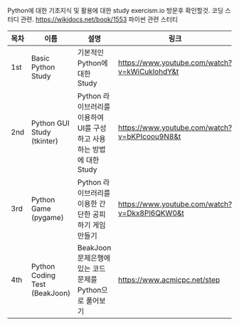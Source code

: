 Python에 대한 기초지식 및 활용에 대한 study
exercism.io 방문후 확인할것. 코딩 스터디 관련.
https://wikidocs.net/book/1553 파이썬 관련 스터티


| 목차 | 이름 | 설명 | 링크 |
|---|---|---|---|
| 1st | Basic Python Study | 기본적인 Python에 대한 Study | https://www.youtube.com/watch?v=kWiCuklohdY&t |
| 2nd | Python GUI Study (tkinter) | Python 라이브러리를 이용하여 UI를 구성하고 사용하는 방법에 대한 Study | https://www.youtube.com/watch?v=bKPIcoou9N8&t |
| 3rd | Python Game (pygame) | Python 라이브러리를 이용한 간단한 공피하기 게임 만들기 | https://www.youtube.com/watch?v=Dkx8Pl6QKW0&t |
| 4th | Python Coding Test (BeakJoon) | BeakJoon 문제은행에 있는 코드문제를 Python으로 풀어보기 | https://www.acmicpc.net/step | 